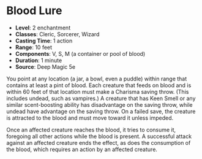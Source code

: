 # Blood Lure

- **Level**: 2 enchantment
- **Classes**: Cleric, Sorcerer, Wizard
- **Casting Time**: 1 action
- **Range**: 10 feet
- **Components**: V, S, M (a container or pool of blood)
- **Duration**: 1 minute
- **Source**: Deep Magic 5e

You point at any location (a jar, a bowl, even a puddle) within range that contains at least a pint of blood. Each creature that feeds on blood and is within 60 feet of that location must make a Charisma saving throw. (This includes undead, such as vampires.) A creature that has Keen Smell or any similar scent-boosting ability has disadvantage on the saving throw, while undead have advantage on the saving throw. On a failed save, the creature is attracted to the blood and must move toward it unless impeded.

Once an affected creature reaches the blood, it tries to consume it, foregoing all other actions while the blood is present. A successful attack against an affected creature ends the effect, as does the consumption of the blood, which requires an action by an affected creature.

